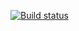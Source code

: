 [![Build status](https://ci.appveyor.com/api/projects/status/9asnqa549ly9radk/branch/master?svg=true)](https://ci.appveyor.com/project/Valery-Buz/bdd/branch/master)

